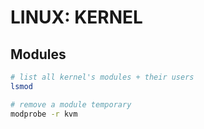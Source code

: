 # LINUX: KERNEL

## Modules

```bash
# list all kernel's modules + their users
lsmod

# remove a module temporary
modprobe -r kvm
```